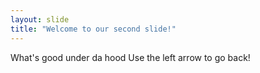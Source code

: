 ```yaml
---
layout: slide
title: "Welcome to our second slide!"
---
```

What's good under da hood
Use the left arrow to go back!